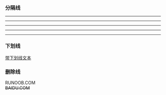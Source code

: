 ### 分隔线  
***

* * *

*****

- - -

----------

### 下划线  
<u>带下划线文本</u>  

### 删除线  
RUNOOB.COM  
~~BAIDU.COM~~

